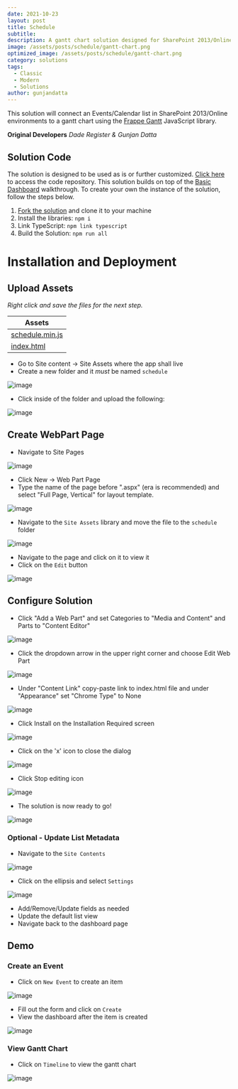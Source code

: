 ```yaml
---
date: 2021-10-23
layout: post
title: Schedule
subtitle: 
description: A gantt chart solution designed for SharePoint 2013/Online environments.
image: /assets/posts/schedule/gantt-chart.png
optimized_image: /assets/posts/schedule/gantt-chart.png
category: solutions
tags:
  - Classic
  - Modern
  - Solutions
author: gunjandatta
---
```


This solution will connect an Events/Calendar list in SharePoint 2013/Online environments to a gantt chart using the [Frappe Gantt](https://frappe.io/gantt) JavaScript library.

**Original Developers**
_Dade Register & Gunjan Datta_

## Solution Code

The solution is designed to be used as is or further customized. [Click here](https://github.com/spsprinkles/schedule) to access the code repository. This solution builds on top of the [Basic Dashboard](https://dattabase.com/examples/#basic-dashboard) walkthrough. To create your own the instance of the solution, follow the steps below.

1. [Fork the solution](https://github.com/spsprinkles/schedule) and clone it to your machine
2. Install the libraries: `npm i`
3. Link TypeScript: `npm link typescript`
4. Build the Solution: `npm run all`

# Installation and Deployment

## Upload Assets

_Right click and save the files for the next step._

<table>
  <thead>
    <tr>
      <th>Assets</th>
    </tr>
  </thead>
  <tbody>
    <tr>
      <td>
        <a href="https://github.com/spsprinkles/schedule/raw/master/dist/schedule.min.js">schedule.min.js</a>
      </td>
    </tr>
    <tr>
      <td>
        <a href="https://github.com/spsprinkles/schedule/raw/master/assets/index.html">index.html</a>
      </td>
    </tr>
  </tbody>
</table>

* Go to Site content -> Site Assets where the app shall live
* Create a new folder and it _must_ be named `schedule`

![image](/assets/posts/schedule/create-folder.png)

* Click inside of the folder and upload the following:

![image](/assets/posts/schedule/upload-assets.png)

## Create WebPart Page

* Navigate to Site Pages

![image](/assets/posts/schedule/site-pages.png)

* Click New -> Web Part Page
* Type the name of the page before ".aspx" (era is recommended) and select "Full Page, Vertical" for layout template.

![image](/assets/posts/schedule/create-wp.png)

* Navigate to the `Site Assets` library and move the file to the `schedule` folder

![image](/assets/posts/schedule/move-file.png)

* Navigate to the page and click on it to view it
* Click on the `Edit` button

![image](/assets/posts/schedule/edit-page.png)

## Configure Solution

* Click "Add a Web Part" and set Categories to "Media and Content" and Parts to "Content Editor"

![image](/assets/posts/schedule/add-wp.png)

* Click the dropdown arrow in the upper right corner and choose Edit Web Part

![image](/assets/posts/schedule/edit-properties.png)

* Under "Content Link" copy-paste link to index.html file and under "Appearance" set "Chrome Type" to None

![image](/assets/posts/schedule/set-link.png)

* Click Install on the Installation Required screen

![image](/assets/posts/schedule/install-solution.png)

* Click on the 'x' icon to close the dialog

![image](/assets/posts/schedule/close-dialog.png)

* Click Stop editing icon

![image](/assets/posts/schedule/stop-editing.png)

* The solution is now ready to go!

![image](/assets/posts/schedule/dashboard.png)

### Optional - Update List Metadata

* Navigate to the `Site Contents`

![image](/assets/posts/schedule/view-lists.png)

* Click on the ellipsis and select `Settings`

![image](/assets/posts/schedule/edit-list.png)

* Add/Remove/Update fields as needed
* Update the default list view
* Navigate back to the dashboard page

## Demo

### Create an Event

* Click on `New Event` to create an item

![image](/assets/posts/schedule/create-item.png)

* Fill out the form and click on `Create`
* View the dashboard after the item is created

![image](/assets/posts/schedule/view-dashboard.png)

### View Gantt Chart

* Click on `Timeline` to view the gantt chart

![image](/assets/posts/schedule/gantt-chart.png)
